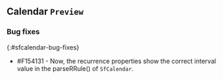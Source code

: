 ## Calendar `Preview`

### Bug fixes
{:#sfcalendar-bug-fixes}

* \#F154131 - Now, the recurrence properties show the correct interval value in the parseRRule() of `SfCalendar`.
